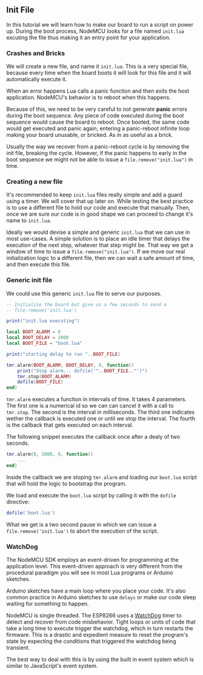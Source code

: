 ## Init File

In this tutorial we will learn how to make our board to run a script on power up. During the boot process, NodeMCU looks for a file named `init.lua` excuting the file thus making it an entry point for your application.

### Crashes and Bricks
We will create a new file, and name it `init.lua`. This is a very special file, because every time when the board boots it will look for this file and it will automatically execute it.

When an error happens Lua calls a panic function and then exits the host application. NodeMCU's behavior is to reboot when this happens.

Because of this, we need to be very careful to not generate **panic** errors during the boot sequence. Any piece of code executed during the boot sequence would cause the board to reboot. Once booted, the same code would get executed and panic again, entering a panic-reboot infinite loop making your board unusable, or bricked. As in as useful as a brick.

Usually the way we recover from a panic-reboot cycle is by removing the init file, breaking the cycle. However, if the panic happens to early in the boot sequence we might not be able to issue a `file.remove("init.lua")` in time.


### Creating a new file

It's recommended to keep `init.lua` files really simple and add a guard using a timer. We will cover that up later on.
While testing the best practice is to use a different file to hold our code and execute that manually. Then, once we are sure our code is in good shape we can proceed to change it's name to `init.lua`.

Ideally we would devise a simple and generic `init.lua` that we can use in most use-cases. A simple solution is to place an idle timer that delays the execution of the next step, whatever that step might be. That way we get a window of time to issue a `file.remove("init.lua")`. If we move our real initialization logic to a different file, then we can wait a safe amount of time, and then execute this file.


### Generic init file

We could use this generic `init.lua` file to serve our purposes.

```lua
-- Initialize the board but give us a few seconds to send a
-- file.remove('init.lua')

print("init.lua executing")

local BOOT_ALARM = 0
local BOOT_DELAY = 2000
local BOOT_FILE = "boot.lua"

print("starting delay to run "..BOOT_FILE)

tmr.alarm(BOOT_ALARM, BOOT_DELAY, 0, function()
    print("Stop alarm... dofile('"..BOOT_FILE.."')")
    tmr.stop(BOOT_ALARM)
    dofile(BOOT_FILE)
end)
```

`tmr.alarm` executes a function in intervals of time. It takes 4 parameters. The first one is a numerical id so we can can cancel it with a call to `tmr.stop`. The second is the interval in milliseconds. The third one indicates wether the callback is executed one or until we stop the interval. The fourth is the callback that gets executed on each interval.

The following snippet executes the callback once after a dealy of two seconds.
```lua
tmr.alarm(0, 2000, 0, function()
    ...
end)
```

Inside the callback we are stoping `tmr.alarm` and loading our `boot.lua` script that will hold the logic to bootstrap the program.

We load and execute the `boot.lua` script by calling it with the `dofile` directive:

```lua
dofile('boot.lua')
```

What we get is a two second pause in which we can issue a `file.remove('init.lua')` to abort the execution of the script.

### WatchDog

The NodeMCU SDK employs an event-driven for programming at the application level. This event-driven approach is very different from the procedural paradigm you will see in most Lua programs or Arduino sketches.

Arduino sketches have a main loop where you place your code. It's also common practice in Arduino sketches to use `delays` or make our code sleep waiting for something to happen.

NodeMCU is single threaded. The ESP8266 uses a [WatchDog][watchdog] timer to detect and recover from code misbehavior. Tight loops or units of code that take a long time to execute trigger the watchdog, which in turn restarts the firmware. This is a drastic and expedient measure to reset the program's state by expecting the conditions that triggered the watchdog being transient.

The best way to deal with this is by using the built in event system which is similar to JavaScript's event system.


[watchdog]: https://en.wikipedia.org/wiki/Watchdog_timer
